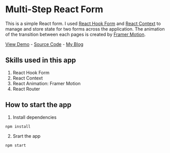 # Multi-Step React Form
This is a simple React form. I used [React Hook Form](https://github.com/Michan0628/React-Form.git) and [React Context](https://reactjs.org/docs/context.html) to manage and store state for two forms across the application. The animation of the transition between each pages is created by [Framer Motion](https://www.framer.com/motion/).  


[View Demo](https://dora-react-multi-step-form.netlify.app/) - [Source Code](https://github.com/Michan0628/React-Form) - [My Blog](https://michan.blog/)

## Skills used in this app
1. React Hook Form
2. React Context
3. React Animation: Framer Motion
4. React Router 
## How to start the app
1. Install dependencies
```shell
npm install
```
2. Srart the app
```shell
npm start
```